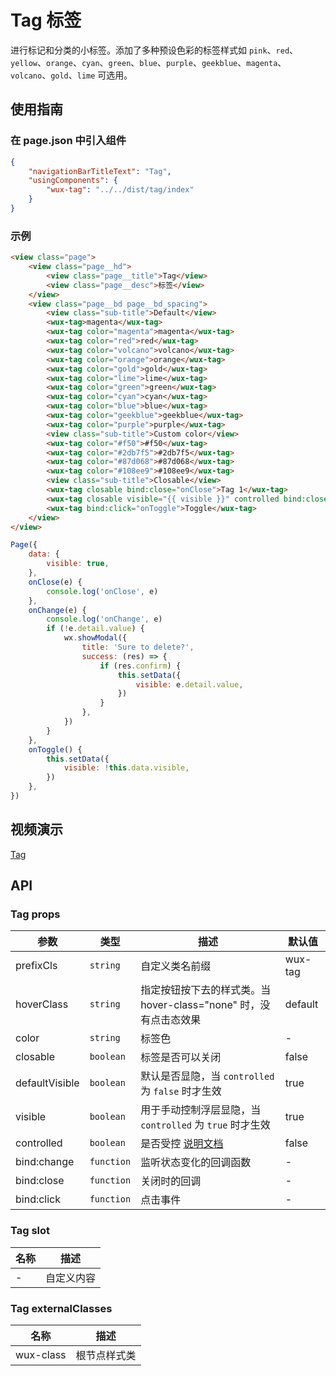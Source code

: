 # Tag 标签

进行标记和分类的小标签。添加了多种预设色彩的标签样式如 `pink`、`red`、`yellow`、`orange`、`cyan`、`green`、`blue`、`purple`、`geekblue`、`magenta`、`volcano`、`gold`、`lime` 可选用。

## 使用指南

### 在 page.json 中引入组件

```json
{
    "navigationBarTitleText": "Tag",
    "usingComponents": {
        "wux-tag": "../../dist/tag/index"
    }
}
```

### 示例

```html
<view class="page">
    <view class="page__hd">
        <view class="page__title">Tag</view>
        <view class="page__desc">标签</view>
    </view>
    <view class="page__bd page__bd_spacing">
        <view class="sub-title">Default</view>
        <wux-tag>magenta</wux-tag>
        <wux-tag color="magenta">magenta</wux-tag>
        <wux-tag color="red">red</wux-tag>
        <wux-tag color="volcano">volcano</wux-tag>
        <wux-tag color="orange">orange</wux-tag>
        <wux-tag color="gold">gold</wux-tag>
        <wux-tag color="lime">lime</wux-tag>
        <wux-tag color="green">green</wux-tag>
        <wux-tag color="cyan">cyan</wux-tag>
        <wux-tag color="blue">blue</wux-tag>
        <wux-tag color="geekblue">geekblue</wux-tag>
        <wux-tag color="purple">purple</wux-tag>
        <view class="sub-title">Custom color</view>
        <wux-tag color="#f50">#f50</wux-tag>
        <wux-tag color="#2db7f5">#2db7f5</wux-tag>
        <wux-tag color="#87d068">#87d068</wux-tag>
        <wux-tag color="#108ee9">#108ee9</wux-tag>
        <view class="sub-title">Closable</view>
        <wux-tag closable bind:close="onClose">Tag 1</wux-tag>
        <wux-tag closable visible="{{ visible }}" controlled bind:close="onClose" bind:change="onChange">Tag 3</wux-tag>
        <wux-tag bind:click="onToggle">Toggle</wux-tag>
    </view>
</view>
```

```js
Page({
    data: {
        visible: true,
    },
    onClose(e) {
        console.log('onClose', e)
    },
    onChange(e) {
        console.log('onChange', e)
        if (!e.detail.value) {
            wx.showModal({
                title: 'Sure to delete?',
                success: (res) => {
                    if (res.confirm) {
                        this.setData({
                            visible: e.detail.value,
                        })
                    }
                },
            })
        }
    },
    onToggle() {
        this.setData({
            visible: !this.data.visible,
        })
    },
})
```

## 视频演示

[Tag](./_media/tag.mp4 ':include :type=iframe width=375px height=667px')

## API

### Tag props

| 参数 | 类型 | 描述 | 默认值 |
| --- | --- | --- | --- |
| prefixCls | `string` | 自定义类名前缀 | wux-tag |
| hoverClass | `string` | 指定按钮按下去的样式类。当 hover-class="none" 时，没有点击态效果 | default |
| color | `string` | 标签色 | - |
| closable | `boolean` | 标签是否可以关闭 | false |
| defaultVisible | `boolean` | 默认是否显隐，当 `controlled` 为 `false` 时才生效 | true |
| visible | `boolean` | 用于手动控制浮层显隐，当 `controlled` 为 `true` 时才生效 | true |
| controlled | `boolean` | 是否受控 [说明文档](controlled.md) | false |
| bind:change | `function` | 监听状态变化的回调函数 | - |
| bind:close | `function` | 关闭时的回调 | - |
| bind:click | `function` | 点击事件 | - |

### Tag slot

| 名称 | 描述 |
| --- | --- |
| - | 自定义内容 |

### Tag externalClasses

| 名称 | 描述 |
| --- | --- |
| wux-class | 根节点样式类 |